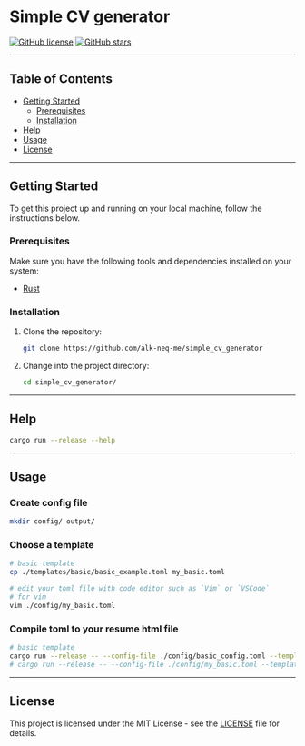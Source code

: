 # Simple CV generator

[![GitHub license](https://img.shields.io/github/license/alk-neq-me/react-native-expo-using-native-with-rust.svg?style=for-the-badge)](https://github.com/alk-neq-me/simple_cv_generator/blob/master/LICENSE)
[![GitHub stars](https://img.shields.io/github/stars/alk-neq-me/react-native-expo-using-native-with-rust.svg?style=for-the-badge)](https://github.com/alk-neq-me/simple_cv_generator/stargazers)

---

## Table of Contents

- [Getting Started](#getting-started)
  - [Prerequisites](#prerequisites)
  - [Installation](#installation)
- [Help](#help)
- [Usage](#usage)
- [License](#license)

---

## Getting Started

To get this project up and running on your local machine, follow the instructions below.

### Prerequisites

Make sure you have the following tools and dependencies installed on your system:

- [Rust](https://www.rust-lang.org/)

### Installation

1. Clone the repository:

   ```sh
   git clone https://github.com/alk-neq-me/simple_cv_generator
   ```

2. Change into the project directory:
   ```sh
   cd simple_cv_generator/
   ```

---

## Help
```sh
cargo run --release --help
```

---

## Usage

### Create config file
```sh
mkdir config/ output/
```

### Choose a template
```sh
# basic template
cp ./templates/basic/basic_example.toml my_basic.toml

# edit your toml file with code editor such as `Vim` or `VSCode`
# for vim
vim ./config/my_basic.toml
```

### Compile toml to your resume html file
```sh
# basic template
cargo run --release -- --config-file ./config/basic_config.toml --template basic
# cargo run --release -- --config-file ./config/my_basic.toml --template basic --output-file ./output/my_basic.html
```

---

## License

This project is licensed under the MIT License - see the [LICENSE](LICENSE) file for details.
